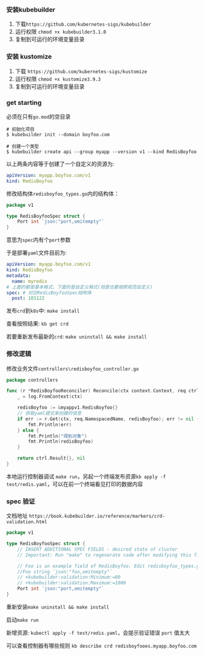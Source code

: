 ### 安装kubebuilder

1. 下载`https://github.com/kubernetes-sigs/kubebuilder`
2. 运行权限 `chmod +x kubebuilder3.1.0`
3. 复制到可运行的环境变量目录

### 安装 kustomize

1. 下载 `https://github.com/kubernetes-sigs/kustomize`
2. 运行权限 `chmod +x kustomize3.9.3`
3. 复制到可运行的环境变量目录

### get starting

必须在只有`go.mod`的空目录

```
# 初始化项目
$ kubebuilder init --domain boyfoo.com

# 创建一个类型
$ kubebuilder create api --group myapp --version v1 --kind RedisBoyfoo
```

以上两条内容等于创建了一个自定义的资源为:

```yaml
apiVersion: myapp.boyfoo.com/v1
kind: RedisBoyfoo
```

修改结构体`redisboyfoo_types.go`内的结构体：

```go
package v1

type RedisBoyfooSpec struct {
	Port int `json:"port,omitempty"`
}
```

意思为`spec`内有个`port`参数

于是部署`yaml`文件目前为:

```yaml
apiVersion: myapp.boyfoo.com/v1
kind: RedisBoyfoo
metadata:
  name: myredis
# 上面的都是基本格式，下面的是自定义格式(但是也要按照规范自定义)
spec: # 对应RedisBoyfooSpec结构体
  post: 101122
```

发布`crd`到`k8s`中: `make install`

查看按照结果: `kb get crd`

若要重新发布最新的`crd`: `make uninstall && make install`

### 修改逻辑

修改业务文件`controllers\redisboyfoo_controller.go`

```go
package controllers

func (r *RedisBoyfooReconciler) Reconcile(ctx context.Context, req ctrl.Request) (ctrl.Result, error) {
	_ = log.FromContext(ctx)

	redisBoyfoo := &myappv1.RedisBoyfoo{}
	// 获取yaml提交来创建的信息 
	if err := r.Get(ctx, req.NamespacedName, redisBoyfoo); err != nil {
		fmt.Println(err)
	} else {
		fmt.Println("得到对象")
		fmt.Println(redisBoyfoo)
	}

	return ctrl.Result{}, nil
}
```

本地运行控制器调试 `make run`，另起一个终端发布资源`kb apply -f test/redis.yaml`，可以在前一个终端看见打印的数据内容

### spec 验证

文档地址 `https://book.kubebuilder.io/reference/markers/crd-validation.html`

```go
package v1

type RedisBoyfooSpec struct {
	// INSERT ADDITIONAL SPEC FIELDS - desired state of cluster
	// Important: Run "make" to regenerate code after modifying this file

	// Foo is an example field of RedisBoyfoo. Edit redisboyfoo_types.go to remove/update
	//Foo string `json:"foo,omitempty"`
	// +kubebuilder:validation:Minimum:=80
	// +kubebuilder:validation:Maximum:=1000
	Port int `json:"port,omitempty"`
}
```

重新安装`make uninstall && make install`

启动`make run`

新增资源: `kubectl apply -f test/redis.yaml`，会提示验证错误 `port` 值太大

可以查看控制器有哪些规则 `kb describe crd redisboyfooes.myapp.boyfoo.com`

